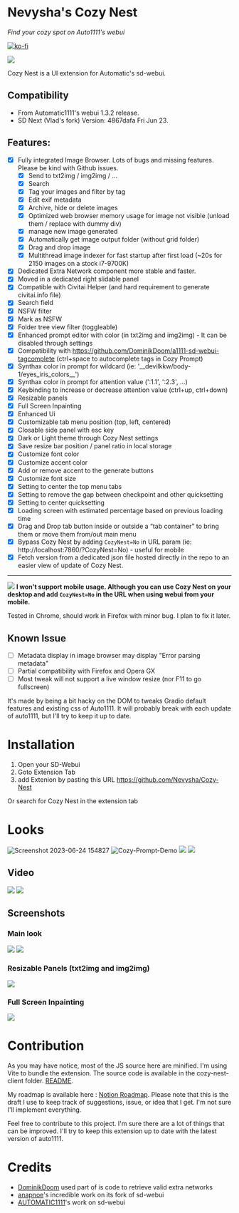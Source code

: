 # Nevysha's Cozy Nest

_Find your cozy spot on Auto1111's webui_

[![ko-fi](https://ko-fi.com/img/githubbutton_sm.svg)](https://ko-fi.com/G2G2L55CD)

![](https://nevysha.art/wp-content/uploads/2023/01/nevy-icon-1-256-round.png)

Cozy Nest is a UI extension for Automatic's sd-webui.

## Compatibility

- From Automatic1111's webui 1.3.2 release.
- SD Next (Vlad's fork) Version: 4867dafa Fri Jun 23.

## Features:
- [x]  Fully integrated Image Browser. Lots of bugs and missing features. Please be kind with Github issues.
   - [x]  Send to txt2img / img2img / …
   - [x]  Search
   - [x]  Tag your images and filter by tag
   - [x]  Edit exif metadata
   - [x]  Archive, hide or delete images
   - [x]  Optimized web browser memory usage for image not visible (unload them / replace with dummy div)
   - [x]  manage new image generated
   - [x]  Automatically get image output folder (without grid folder)
   - [x]  Drag and drop image
   - [x]  Multithread image indexer for fast startup after first load (~20s for 2150 images on a stock i7-9700K)
- [x]  Dedicated Extra Network component more stable and faster.
  - [x]  Moved in a dedicated right slidable panel 
  - [x]  Compatible with Civitai Helper (and hard requirement to generate civitai.info file)
  - [x]  Search field
  - [x]  NSFW filter
  - [x]  Mark as NSFW
  - [x]  Folder tree view filter (toggleable)
- [x]  Enhanced prompt editor with color (in txt2img and img2img) - It can be disabled through settings
  - [x]  Compatibility with https://github.com/DominikDoom/a1111-sd-webui-tagcomplete (ctrl+space to autocomplete tags in Cozy Prompt)
  - [x]  Synthax color in prompt for wildcard (ie: '\_\_devilkkw/body-1/eyes_iris_colors\_\_')
  - [x]  Synthax color in prompt for attention value (':1.1', ':2.3', ...)
  - [x]  Keybinding to increase or decrease attention value (ctrl+up, ctrl+down)
- [x]  Resizable panels
- [x]  Full Screen Inpainting
- [x]  Enhanced Ui
  - [x]  Customizable tab menu position (top, left, centered)
  - [x]  Closable side panel with esc key
  - [x]  Dark or Light theme through Cozy Nest settings
  - [x]  Save resize bar position / panel ratio in local storage
  - [x]  Customize font color  
  - [x]  Customize accent color
  - [x]  Add or remove accent to the generate buttons
  - [x]  Customize font size
  - [x]  Setting to center the top menu tabs
  - [x]  Setting to remove the gap between checkpoint and other quicksetting
  - [x]  Setting to center quicksetting
  - [x]  Loading screen with estimated percentage based on previous loading time
  - [x]  Drag and Drop tab button inside or outside a “tab container” to bring them or move them from/out main menu
- [x]  Bypass Cozy Nest by adding `CozyNest=No` in URL param (ie: http://localhost:7860/?CozyNest=No) - useful for mobile
- [x]  Fetch version from a dedicated json file hosted directly in the repo to an easier view of update of Cozy Nest.

<hr>

![](https://placehold.co/15x15/f03c15/f03c15.png) **I won't support mobile usage. Although you can use Cozy Nest on your desktop and add `CozyNest=No` in the URL when using webui from your mobile.**

Tested in Chrome, should work in Firefox with minor bug. I plan to fix it later.

## Known Issue

- [ ]  Metadata display in image browser may display "Error parsing metadata"
- [ ]  Partial compatibility with Firefox and Opera GX
- [ ]  Most tweak will not support a live window resize (nor F11 to go fullscreen)

It's made by being a bit hacky on the DOM to tweaks Gradio default features and existing css of Auto1111. It will probably break with each update of auto1111, but I'll try to keep it up to date.


# Installation
1) Open your SD-Webui
2) Goto Extension Tab
3) add Extenion by pasting this URL
   https://github.com/Nevysha/Cozy-Nest

Or search for Cozy Nest in the extension tab 

# Looks

![Screenshot 2023-06-24 154827](https://github.com/Nevysha/Cozy-Nest/assets/122687716/7db13230-6a27-4f16-98fd-3df84e83c8ff)
![Cozy-Prompt-Demo](https://github.com/Nevysha/Cozy-Nest/assets/122687716/af97707e-d686-45bf-a28d-08584a2a067c)
![](https://github.com/Nevysha/Cozy-Nest/blob/main/screenshots/chrome-capture-2023-4-2%20(1).png?raw=true)
![](https://github.com/Nevysha/Cozy-Nest/blob/main/screenshots/Screenshot%202023-05-03%20100850.png?raw=true)

## Video
![](https://github.com/Nevysha/Cozy-Nest/blob/main/screenshots/chrome-capture-2023-4-1.gif?raw=true)
![](https://github.com/Nevysha/Cozy-Nest/blob/main/screenshots/chrome-capture-2023-4-2.gif?raw=true)

## Screenshots

### Main look
![](https://github.com/Nevysha/Cozy-Nest/blob/main/screenshots/chrome-capture-2023-4-1.png?raw=true)
![](https://github.com/Nevysha/Cozy-Nest/blob/main/screenshots/chrome-capture-2023-4-1%20(1).png?raw=true)

### Resizable Panels (txt2img and img2img)
![](https://github.com/Nevysha/Cozy-Nest/blob/main/screenshots/chrome-capture-2023-4-2.png?raw=true)

### Full Screen Inpainting
![](https://github.com/Nevysha/Cozy-Nest/blob/main/screenshots/chrome-capture-2023-4-1%20(3).png?raw=true)


# Contribution

As you may have notice, most of the JS source here are minified. I'm using Vite to bundle the extension.
The source code is available in the cozy-nest-client folder. [README](https://github.com/Nevysha/Cozy-Nest/blob/main/cozy-nest-client/README.md).

My roadmap is available here : [Notion Roadmap](https://exclusive-drink-8c5.notion.site/Nevysha-Cozy-Nest-f95f333908f0406f990ed603b424780c).
Please note that this is the draft I use to keep track of suggestions, issue, or idea that I get. I'm not sure I'll implement everything.

Feel free to contribute to this project. I'm sure there are a lot of things that can be improved. 
I'll try to keep this extension up to date with the latest version of auto1111.

# Credits
* [DominikDoom](https://github.com/DominikDoom/a1111-sd-webui-tagcomplete) used part of is code to retrieve valid extra networks
* [anapnoe](https://github.com/anapnoe/stable-diffusion-webui-ux)'s incredible work on its fork of sd-webui
* [AUTOMATIC1111](https://github.com/AUTOMATIC1111/stable-diffusion-webui)'s work on sd-webui
